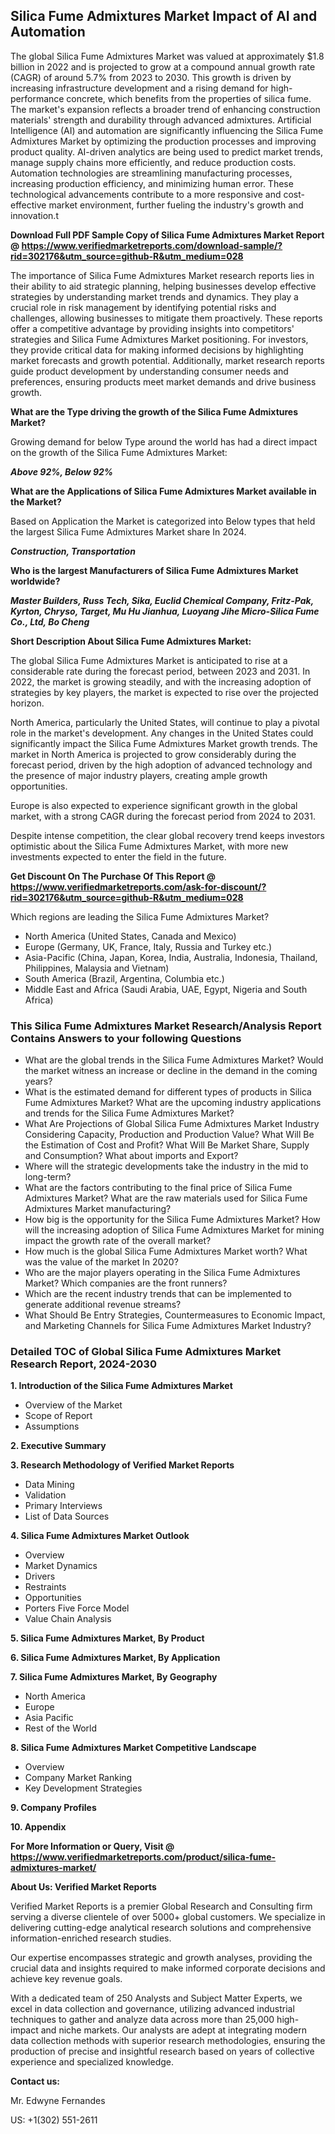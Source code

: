 <h2>Silica Fume Admixtures Market Impact of AI and Automation</h2>The global Silica Fume Admixtures Market was valued at approximately $1.8 billion in 2022 and is projected to grow at a compound annual growth rate (CAGR) of around 5.7% from 2023 to 2030. This growth is driven by increasing infrastructure development and a rising demand for high-performance concrete, which benefits from the properties of silica fume. The market's expansion reflects a broader trend of enhancing construction materials' strength and durability through advanced admixtures. Artificial Intelligence (AI) and automation are significantly influencing the Silica Fume Admixtures Market by optimizing the production processes and improving product quality. AI-driven analytics are being used to predict market trends, manage supply chains more efficiently, and reduce production costs. Automation technologies are streamlining manufacturing processes, increasing production efficiency, and minimizing human error. These technological advancements contribute to a more responsive and cost-effective market environment, further fueling the industry's growth and innovation.t</p><p id="" class=""><strong>Download Full PDF Sample Copy of Silica Fume Admixtures Market Report @ <a href="https://www.verifiedmarketreports.com/download-sample/?rid=302176&utm_source=github-R&utm_medium=028" target="_blank">https://www.verifiedmarketreports.com/download-sample/?rid=302176&utm_source=github-R&utm_medium=028</a></strong></p><p>The importance of&nbsp;Silica Fume Admixtures Market research reports lies in their ability to aid strategic planning, helping businesses develop effective strategies by understanding market trends and dynamics. They play a crucial role in risk management by identifying potential risks and challenges, allowing businesses to mitigate them proactively. These reports offer a competitive advantage by providing insights into competitors' strategies and Silica Fume Admixtures Market positioning. For investors, they provide critical data for making informed decisions by highlighting market forecasts and growth potential. Additionally, market research reports guide product development by understanding consumer needs and preferences, ensuring products meet market demands and drive business growth.</p><p><strong>What are the&nbsp;Type driving the growth of the Silica Fume Admixtures Market?</strong></p><p id="" class="">Growing demand for below Type around the world has had a direct impact on the growth of the Silica Fume Admixtures Market:</p><em><strong>Above 92%, Below 92%</strong></em></p><strong>What are the&nbsp;Applications&nbsp;of Silica Fume Admixtures Market available in the Market?</strong></p><p id="" class="">Based on Application the Market is categorized into Below types that held the largest Silica Fume Admixtures Market share In 2024.</p><em><strong>Construction, Transportation</strong></em></p><strong>Who is the largest Manufacturers of Silica Fume Admixtures Market worldwide?</strong></p><p><em><strong>Master Builders, Russ Tech, Sika, Euclid Chemical Company, Fritz-Pak, Kyrton, Chryso, Target, Mu Hu Jianhua, Luoyang Jihe Micro-Silica Fume Co., Ltd, Bo Cheng</strong></em></p><p id="" class=""><strong>Short Description About Silica Fume Admixtures Market:</strong></p><p>The global Silica Fume Admixtures Market is anticipated to rise at a considerable rate during the forecast period, between 2023 and 2031. In 2022, the market is growing steadily, and with the increasing adoption of strategies by key players, the market is expected to rise over the projected horizon.</p><p>North America, particularly the United States, will continue to play a pivotal role in the market's development. Any changes in the United States could significantly impact the Silica Fume Admixtures Market growth trends. The market in North America is projected to grow considerably during the forecast period, driven by the high adoption of advanced technology and the presence of major industry players, creating ample growth opportunities.</p><p>Europe is also expected to experience significant growth in the global market, with a strong CAGR during the forecast period from 2024 to 2031.</p><p>Despite intense competition, the clear global recovery trend keeps investors optimistic about the Silica Fume Admixtures Market, with more new investments expected to enter the field in the future.</p><p id="" class=""><strong>Get Discount On The Purchase Of This Report @ <a href="https://www.verifiedmarketreports.com/ask-for-discount/?rid=302176&utm_source=github-R&utm_medium=028" target="_blank">https://www.verifiedmarketreports.com/ask-for-discount/?rid=302176&utm_source=github-R&utm_medium=028</a></strong></p>Which regions are leading the Silica Fume Admixtures Market?</p><ul><li>North America (United States, Canada and Mexico)</li><li>Europe (Germany, UK, France, Italy, Russia and Turkey etc.)</li><li>Asia-Pacific (China, Japan, Korea, India, Australia, Indonesia, Thailand, Philippines, Malaysia and Vietnam)</li><li>South America (Brazil, Argentina, Columbia etc.)</li><li>Middle East and Africa (Saudi Arabia, UAE, Egypt, Nigeria and South Africa)</li></ul><h3 id="" class="">This Silica Fume Admixtures Market Research/Analysis Report Contains Answers to your following Questions</h3><ul><li>What are the global trends in the Silica Fume Admixtures Market? Would the market witness an increase or decline in the demand in the coming years?</li><li>What is the estimated demand for different types of products in Silica Fume Admixtures Market? What are the upcoming industry applications and trends for the Silica Fume Admixtures Market?</li><li>What Are Projections of Global Silica Fume Admixtures Market Industry Considering Capacity, Production and Production Value? What Will Be the Estimation of Cost and Profit? What Will Be Market Share, Supply and Consumption? What about imports and Export?</li><li>Where will the strategic developments take the industry in the mid to long-term?</li><li>What are the factors contributing to the final price of Silica Fume Admixtures Market? What are the raw materials used for Silica Fume Admixtures Market manufacturing?</li><li>How big is the opportunity for the Silica Fume Admixtures Market? How will the increasing adoption of Silica Fume Admixtures Market for mining impact the growth rate of the overall market?</li><li>How much is the global Silica Fume Admixtures Market worth? What was the value of the market In 2020?</li><li>Who are the major players operating in the Silica Fume Admixtures Market? Which companies are the front runners?</li><li>Which are the recent industry trends that can be implemented to generate additional revenue streams?</li><li>What Should Be Entry Strategies, Countermeasures to Economic Impact, and Marketing Channels for Silica Fume Admixtures Market Industry?</li></ul><h3 id="" class="">Detailed TOC of Global Silica Fume Admixtures Market Research Report, 2024-2030</h3><p id="" class=""><strong>1. Introduction of the Silica Fume Admixtures Market</strong></p><ul><li>Overview of the Market</li><li>Scope of Report</li><li>Assumptions</li></ul><p id="" class=""><strong>2. Executive Summary</strong></p><p id="" class=""><strong>3. Research Methodology of Verified Market Reports</strong></p><ul><li>Data Mining</li><li>Validation</li><li>Primary Interviews</li><li>List of Data Sources</li></ul><p id="" class=""><strong>4. Silica Fume Admixtures Market Outlook</strong></p><ul><li>Overview</li><li>Market Dynamics</li><li>Drivers</li><li>Restraints</li><li>Opportunities</li><li>Porters Five Force Model</li><li>Value Chain Analysis</li></ul><p id="" class=""><strong>5. Silica Fume Admixtures Market, By Product</strong></p><p id="" class=""><strong>6. Silica Fume Admixtures Market, By Application</strong></p><p id="" class=""><strong>7. Silica Fume Admixtures Market, By Geography</strong></p><ul><li>North America</li><li>Europe</li><li>Asia Pacific</li><li>Rest of the World</li></ul><p id="" class=""><strong>8. Silica Fume Admixtures Market Competitive Landscape</strong></p><ul><li>Overview</li><li>Company Market Ranking</li><li>Key Development Strategies</li></ul><p id="" class=""><strong>9. Company Profiles</strong></p><p id="" class=""><strong>10. Appendix</strong></p><p id="" class=""><strong>For More Information or Query, Visit @ <a href="https://www.verifiedmarketreports.com/product/silica-fume-admixtures-market/" target="_blank">https://www.verifiedmarketreports.com/product/silica-fume-admixtures-market/</a></strong></p><p id="" class=""><strong>About Us: Verified Market Reports</strong></p><p id="" class="">Verified Market Reports is a premier Global Research and Consulting firm serving a diverse clientele of over 5000+ global customers. We specialize in delivering cutting-edge analytical research solutions and comprehensive information-enriched research studies.</p><p id="" class="">Our expertise encompasses strategic and growth analyses, providing the crucial data and insights required to make informed corporate decisions and achieve key revenue goals.</p><p id="" class="">With a dedicated team of 250 Analysts and Subject Matter Experts, we excel in data collection and governance, utilizing advanced industrial techniques to gather and analyze data across more than 25,000 high-impact and niche markets. Our analysts are adept at integrating modern data collection methods with superior research methodologies, ensuring the production of precise and insightful research based on years of collective experience and specialized knowledge.</p><p id="" class=""><strong>Contact us:</strong></p><p id="" class="">Mr. Edwyne Fernandes</p><p id="" class="">US: +1(302) 551-2611</p>